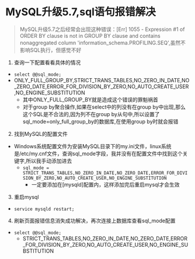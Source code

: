 # MySQL升级5.7,sql语句报错解决

> MySQL升级5.7之后经常会出现这种错误：[Err] 1055 - Expression #1 of ORDER BY clause is not in GROUP BY clause and contains nonaggregated column 'information_schema.PROFILING.SEQ',虽然不影响SQL执行，但感觉不好

1. 查询一下配置看看具体的情况
  - `select @@sql_mode;`
  - ONLY_FULL_GROUP_BY,STRICT_TRANS_TABLES,NO_ZERO_IN_DATE,NO_ZERO_DATE,ERROR_FOR_DIVISION_BY_ZERO,NO_AUTO_CREATE_USER,NO_ENGINE_SUBSTITUTION
    - 其中ONLY_FULL_GROUP_BY就是造成这个错误的罪魁祸首
    - 对于group by聚合操作,如果在select中的列没有在group by中出现,那么这个SQL是不合法的,因为列不在group by从句中,所以设置了sql_mode=only_full_group_by的数据库,在使用group by时就会报错
2. 找到MySQL的配置文件
  - Windows系统配置文件为安装MySQL目录下的my.ini文件，linux系统是/etc/my.cnf文件，查询sql_mode字段，我并没有在配置文件中找到这个关键字,所以我手动添加进去
    - `sql_mode = STRICT_TRANS_TABLES,NO_ZERO_IN_DATE,NO_ZERO_DATE,ERROR_FOR_DIVISION_BY_ZERO,NO_AUTO_CREATE_USER,NO_ENGINE_SUBSTITUTION`
      - 一定要添加在[mysqld]配置内，这样添加完后重启mysql才会生效
3. 重启mysql
  - `service mysqld restart;`
4. 刷新页面报错信息消失成功解决，再次连接上数据库查看sql_mode配置
  - `select @@sql_mode;`
    - STRICT_TRANS_TABLES,NO_ZERO_IN_DATE,NO_ZERO_DATE,ERROR_FOR_DIVISION_BY_ZERO,NO_AUTO_CREATE_USER,NO_ENGINE_SUBSTITUTION